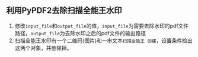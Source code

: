 ## 利用PyPDF2去除扫描全能王水印
1. 修改`input_file`和`output_file`的值，`input_file`为需要去除水印的pdf文件路径，`output_file`为去除水印之后的pdf文件的输出路径
2. 扫描全能王水印有一个二维码(图片)和一串文本`扫描全能王 创建`，设置条件检出这两个对象，并删除掉。
